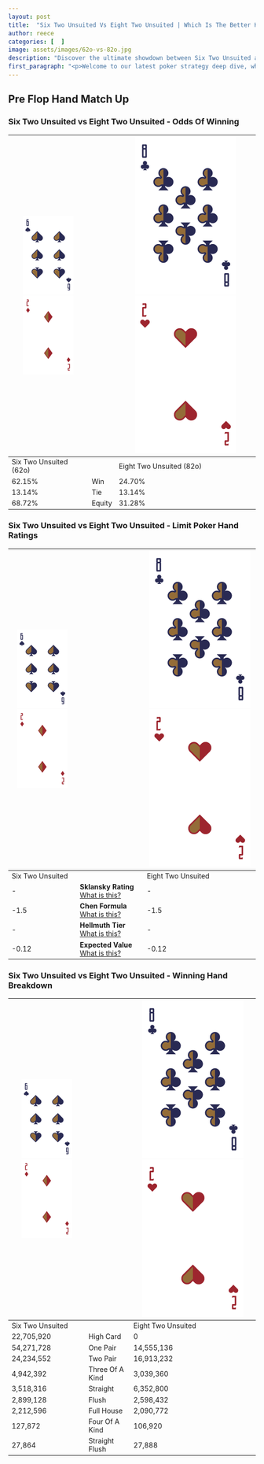 ```yaml
---
layout: post
title:  "Six Two Unsuited Vs Eight Two Unsuited | Which Is The Better Hand In Poker? A Complete Guide"
author: reece
categories: [  ]
image: assets/images/62o-vs-82o.jpg
description: "Discover the ultimate showdown between Six Two Unsuited and Eight Two Unsuited in poker! Uncover the odds, strategies, and scenarios where one hand triumphs over the other. Get ready to up your poker game with this thrilling analysis."
first_paragraph: "<p>Welcome to our latest poker strategy deep dive, where we're pitting two distinct hands against each other in a high-stakes showdown: Six Two Unsuited vs Eight Two Unsuited.</p><p>In the dynamic world of poker, every decision counts, and knowing which hand holds the upper hand is key to your success at the table.</p><p>In this article, we'll dissect these two hands, explore the scenarios where one dominates the other, and equip you with the knowledge to make strategic choices that can tip the odds in your favor.</p><p>Get ready to unravel the intriguing dynamics of these poker hands and elevate your game to new heights.</p>"
---
```




[comment]: # (sp0)

## Pre Flop Hand Match Up

<div class="table hand-ratings" markdown="1"> 



### Six Two Unsuited vs Eight Two Unsuited - Odds Of Winning


    
| ![image info](assets/images/hand1/6.png) ![image info](assets/images/hand1/2o.png) |  | ![image info](assets/images/hand2/8.png) ![image info](assets/images/hand2/2o.png) |
| -------- | -------- | -------- |
| Six Two Unsuited (62o) |  | Eight Two Unsuited (82o) |
| 62.15% | Win | 24.70% |
| 13.14% | Tie | 13.14% |
| 68.72% | Equity | 31.28% |




[comment]: # (sp1)



### Six Two Unsuited vs Eight Two Unsuited - Limit Poker Hand Ratings


    
| ![image info](assets/images/hand1/6.png) ![image info](assets/images/hand1/2o.png) |  | ![image info](assets/images/hand2/8.png) ![image info](assets/images/hand2/2o.png) |
| -------- | -------- | -------- |
| Six Two Unsuited |  | Eight Two Unsuited |
| - | **Sklansky Rating** [What is this?](/sklansky-rating-explained) | - |
| -1.5 | **Chen Formula** [What is this?](/chen-formula-explained) | -1.5 |
| - | **Hellmuth Tier** [What is this?](/Hellmuth-tier-explained) | - |
| -0.12 | **Expected Value** [What is this?](/expected-value-explained) | -0.12 |




[comment]: # (sp2)



### Six Two Unsuited vs Eight Two Unsuited - Winning Hand Breakdown


    
| ![image info](assets/images/hand1/6.png) ![image info](assets/images/hand1/2o.png) |  | ![image info](assets/images/hand2/8.png) ![image info](assets/images/hand2/2o.png) |
| -------- | -------- | -------- |
| Six Two Unsuited |  | Eight Two Unsuited |
| 22,705,920 | High Card | 0 |
| 54,271,728 | One Pair | 14,555,136 |
| 24,234,552 | Two Pair | 16,913,232 |
| 4,942,392 | Three Of A Kind | 3,039,360 |
| 3,518,316 | Straight | 6,352,800 |
| 2,899,128 | Flush | 2,598,432 |
| 2,212,596 | Full House | 2,090,772 |
| 127,872 | Four Of A Kind | 106,920 |
| 27,864 | Straight Flush | 27,888 |




[comment]: # (sp3)



</div>

[comment]: # (sp4)



[comment]: # (sp5)

